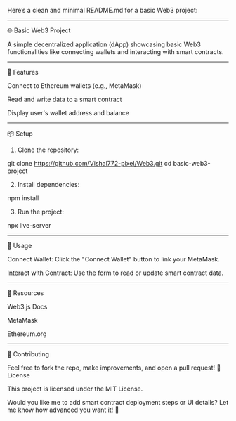 Here’s a clean and minimal README.md for a basic Web3 project:


---

🌐 Basic Web3 Project

A simple decentralized application (dApp) showcasing basic Web3 functionalities like connecting wallets and interacting with smart contracts.


---

🚀 Features

Connect to Ethereum wallets (e.g., MetaMask)

Read and write data to a smart contract

Display user's wallet address and balance



---

📦 Setup

1. Clone the repository:

git clone https://github.com/Vishal772-pixel/Web3.git
cd basic-web3-project


2. Install dependencies:

npm install


3. Run the project:

npx live-server




---

📡 Usage

Connect Wallet: Click the "Connect Wallet" button to link your MetaMask.

Interact with Contract: Use the form to read or update smart contract data.



---

🔗 Resources

Web3.js Docs

MetaMask

Ethereum.org



---

🤝 Contributing

Feel free to fork the repo, make improvements, and open a pull request!
📜 License

This project is licensed under the MIT License.

Would you like me to add smart contract deployment steps or UI details? Let me know how advanced you want it! 🚀

